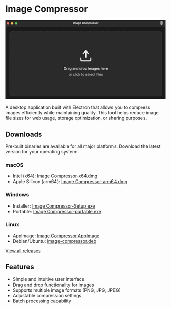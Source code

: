 # Image Compressor

![Image Compressor](./screen.png)

A desktop application built with Electron that allows you to compress images efficiently while maintaining quality. This tool helps reduce image file sizes for web usage, storage optimization, or sharing purposes.

## Downloads

Pre-built binaries are available for all major platforms. Download the latest version for your operating system:

### macOS
- Intel (x64): [Image Compressor-x64.dmg](../../releases/latest/download/Image.Compressor-x64.dmg)
- Apple Silicon (arm64): [Image Compressor-arm64.dmg](../../releases/latest/download/Image.Compressor-arm64.dmg)

### Windows
- Installer: [Image Compressor-Setup.exe](../../releases/latest/download/Image.Compressor-Setup.exe)
- Portable: [Image Compressor-portable.exe](../../releases/latest/download/Image.Compressor-portable.exe)

### Linux
- AppImage: [Image Compressor.AppImage](../../releases/latest/download/Image.Compressor.AppImage)
- Debian/Ubuntu: [image-compressor.deb](../../releases/latest/download/image-compressor.deb)

[View all releases](../../releases)

## Features

- Simple and intuitive user interface
- Drag and drop functionality for images
- Supports multiple image formats (PNG, JPG, JPEG)
- Adjustable compression settings
- Batch processing capability